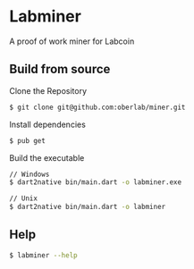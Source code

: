 # Labminer
A proof of work miner for Labcoin

## Build from source

Clone the Repository
```bash
$ git clone git@github.com:oberlab/miner.git
```

Install dependencies
```bash
$ pub get
```

Build the executable
```bash
// Windows
$ dart2native bin/main.dart -o labminer.exe

// Unix
$ dart2native bin/main.dart -o labminer
```

## Help
```bash
$ labminer --help
```